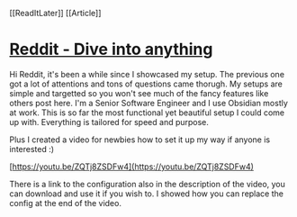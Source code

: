 [[ReadItLater]] [[Article]]

# [Reddit - Dive into anything](https://www.reddit.com/r/ObsidianMD/s/hwMgSIWXJp)

Hi Reddit, it's been a while since I showcased my setup. The previous one got a lot of attentions and tons of questions came thorugh. My setups are simple and targetted so you won't see much of the fancy features like others post here. I'm a Senior Software Engineer and I use Obsidian mostly at work. This is so far the most functional yet beautiful setup I could come up with. Everything is tailored for speed and purpose.

Plus I created a video for newbies how to set it up my way if anyone is interested :)

[https://youtu.be/ZQTj8ZSDFw4](https://youtu.be/ZQTj8ZSDFw4)

There is a link to the configuration also in the description of the video, you can download and use it if you wish to. I showed how you can replace the config at the end of the video.